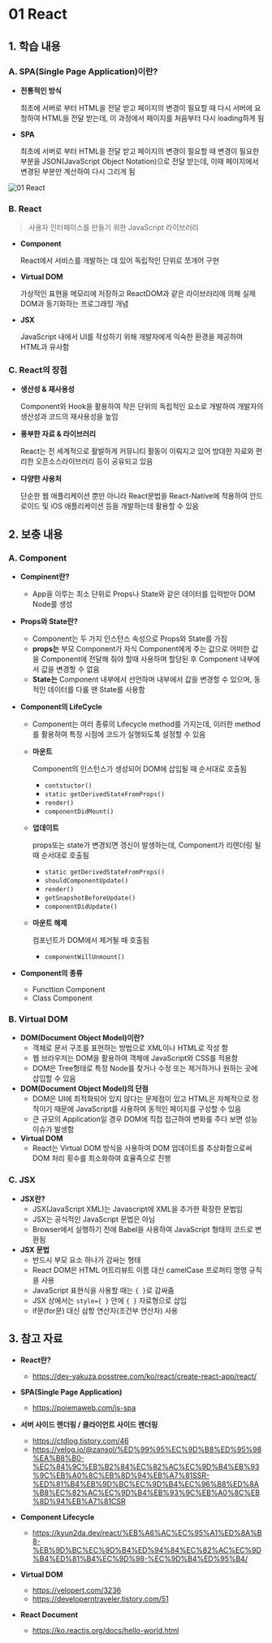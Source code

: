 # 01 React



## 1. 학습 내용

### A. **SPA(Single Page Application)이란?**

* **전통적인 방식**

  최초에 서버로 부터 HTML을 전달 받고 페이지의 변경이 필요할 때 다시 서버에 요청하여 HTML을 전달 받는데, 이 과정에서 페이지를 처음부터 다시 loading하게 됨

* **SPA**

  최초에 서버로 부터 HTML을 전달 받고 페이지의 변경이 필요할 때 변경이 필요한 부분을 JSON(JavaScript Object Notation)으로 전달 받는데, 이때 페이지에서 변경된 부분만 계산하여 다시 그리게 됨

![01 React](https://user-images.githubusercontent.com/46704032/182274874-a7786d83-3ddf-43e4-98af-e9dda064964b.png)



### B. React

> 사용자 인터페이스를 만들기 위한 JavaScript 라이브러리

* **Component**

  React에서 서비스를 개발하는 데 있어 독립적인 단위로 쪼개어 구현

* **Virtual DOM**

  가상적인 표현을 메모리에 저장하고 ReactDOM과 같은 라이브러리에 의해 실제 DOM과 동기화하는 프로그래밍 개념

* **JSX**

  JavaScript 내에서 UI를 작성하기 위해 개발자에게 익숙한 환경을 제공하여 HTML과 유사함



### C. React의 장점

* **생산성 & 재사용성**

  Component와 Hook을 활용하여 작은 단위의 독립적인 요소로 개발하여 개발자의 생산성과 코드의 재사용성을 높임

- **풍부한 자료 & 라이브러리**

  React는 전 세계적으로 활발하게 커뮤니티 활동이 이뤄지고 있어 방대한 자료와 편리한 오픈소스라이브러리 등이 공유되고 있음

- **다양한 사용처**

  단순한 웹 애플리케이션 뿐만 아니라 React문법을 React-Native에 적용하여 안드로이드 및 iOS 애플리케이션 등을 개발하는데 활용할 수 있음



## 2. 보충 내용

### A. Component

* **Compinent란?**

  * App을 이루는 최소 단위로 Props나 State와 같은 데이터를 입력받아 DOM Node를 생성

* **Props와 State란?**

  * Component는 두 가지 인스턴스 속성으로 Props와 State를 가짐
  * **props는** 부모 Component가 자식 Component에게 주는 값으로 어떠한 값을 Component에 전달해 줘야 할때 사용하며 할당된 후 Component 내부에서 값을 변경할 수 없음
  * **State는** Component 내부에서 선언하며 내부에서 값을 변경할 수 있으며, 동적인 데이터를 다룰 땐 State를 사용함

* **Component의 LifeCycle**

  * Component는 여러 종류의 Lifecycle method를 가지는데, 이러한 method를 활용하여 특정 시점에 코드가 실행되도록 설정할 수 있음

  * **마운트** 

    Component의 인스턴스가 생성되어 DOM에 삽입될 때 순서대로 호출됨

    * `contstuctor() `
    * `static getDerivedStateFromProps()`
    * `render()`
    * `componentDidMount()`

  * **업데이트**

    props또는 state가 변경되면 갱신이 발생하는데, Component가 리렌더링 될 때 순서대로 호출됨

    * `static getDerivedStateFromProps()`
    * `shouldComponentUpdate()`
    * `render()`
    * `getSnapshotBeforeUpdate()`
    * `componentDidUpdate()`

  * **마운트 해제** 

    컴포넌트가 DOM에서 제거될 때 호출됨

    * `componentWillUnmount()`

* **Component의 종류**

  * Functtion Component
  * Class Component



### B. Virtual DOM

* **DOM(Document Object Model)이란?**
  * 객체로 문서 구조를 표현하는 방법으로 XML이나 HTML로 작성 함
  * 웹 브라우저는 DOM을 활용하여 객체에 JavaScript와 CSS를 적용함
  * DOM은 Tree형태로 특정 Node를 찾거나 수정 또는 제거하거나 원하는 곳에 삽입할 수 있음
* **DOM(Document Object Model)의 단점**
  * DOM은 UI에 최적화되어 있지 않다는 문제점이 있고 HTML은 자체적으로 정적이기 때문에 JavaScript를 사용하여 동적인 페이지를 구성할 수 있음
  * 큰 규모의 Application일 경우 DOM에 직접 접근하여 변화를 주다 보면 성능 이슈가 발생함
* **Virtual DOM**
  * React는 Virtual DOM 방식을 사용하여 DOM 업데이트를 추상화함으로써 DOM 처리 횟수를 최소화하여 효율족으로 진행 



### C. JSX

* **JSX란?**
  * JSX(JavaScript XML)는 Javascript에 XML을 추가한 확장한 문법임
  * JSX는 공식적인 JavaScript 문법은 아님 
  * Browser에서 실행하기 전에 Babel을 사용하여 JavaScript 형태의 코드로 변환됨
* **JSX 문법**
  * 반드시 부모 요소 하나가 감싸는 형태
  * React DOM은 HTML 어트리뷰트 이름 대신 camelCase 프로퍼티 명명 규칙을 사용
  * JavaScript 표현식을 사용할 때는 `{ }`로 감싸줌
  * JSX 상에서는 `style={ }` 안에 `{ }` 자료형으로 삽입
  * if문(for문) 대신 삼항 연산자(조건부 연산자) 사용



## 3. 참고 자료

* **React란?**
  * https://dev-yakuza.posstree.com/ko/react/create-react-app/react/

* **SPA(Single Page Application)**
  * https://poiemaweb.com/js-spa

* **서버 사이드 렌더링 / 클라이언트 사이드 렌더링**
  * https://ctdlog.tistory.com/46
  * https://velog.io/@zansol/%ED%99%95%EC%9D%B8%ED%95%98%EA%B8%B0-%EC%84%9C%EB%B2%84%EC%82%AC%EC%9D%B4%EB%93%9C%EB%A0%8C%EB%8D%94%EB%A7%81SSR-%ED%81%B4%EB%9D%BC%EC%9D%B4%EC%96%B8%ED%8A%B8%EC%82%AC%EC%9D%B4%EB%93%9C%EB%A0%8C%EB%8D%94%EB%A7%81CSR

* **Component Lifecycle**
  * https://kyun2da.dev/react/%EB%A6%AC%EC%95%A1%ED%8A%B8-%EB%9D%BC%EC%9D%B4%ED%94%84%EC%82%AC%EC%9D%B4%ED%81%B4%EC%9D%98-%EC%9D%B4%ED%95%B4/

* **Virtual DOM**
  * https://velopert.com/3236
  * https://developerntraveler.tistory.com/51

* **React Document**
  * https://ko.reactjs.org/docs/hello-world.html